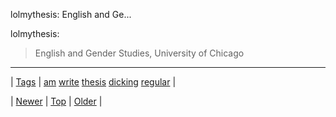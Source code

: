 <!--
title: lolmythesis
date: 2020-06-28T15:27:00.261Z
tags: am, write, thesis, dicking, regular
-->


lolmythesis: English and Ge...

<p>lolmythesis:</p>
<blockquote>
<p>English and Gender Studies, University of Chicago</p>
</blockquote>

<!--BOTTOM-POST-NAVIGATION-->
---

| [Tags](tags.md) | [am](tag-am.md) [write](tag-write.md) [thesis](tag-thesis.md) [dicking](tag-dicking.md) [regular](tag-regular.md) |

| [Newer](74510808558.md) | [Top](index.md) | [Older](74520792104.md) |